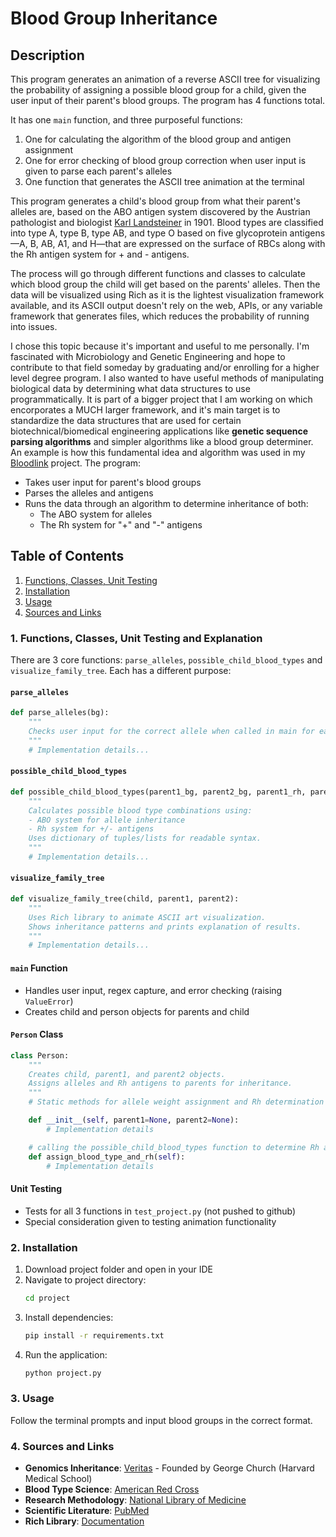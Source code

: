 # Blood Group Inheritance

## Description

This program generates an animation of a reverse ASCII tree for visualizing the probability of assigning a possible blood group for a child, given the user input of their parent's blood groups. The program has 4 functions total.

It has one `main` function, and three purposeful functions:
1. One for calculating the algorithm of the blood group and antigen assignment
2. One for error checking of blood group correction when user input is given to parse each parent's alleles
3. One function that generates the ASCII tree animation at the terminal

This program generates a child's blood group from what their parent's alleles are, based on the ABO antigen system discovered by the Austrian pathologist and biologist <ins>Karl Landsteiner</ins> in 1901. Blood types are classified into type A, type B, type AB, and type O based on five glycoprotein antigens—A, B, AB, A1, and H—that are expressed on the surface of RBCs along with the Rh antigen system for + and - antigens.

The process will go through different functions and classes to calculate which blood group the child will get based on the parents' alleles. Then the data will be visualized using Rich as it is the lightest visualization framework available, and its ASCII output doesn't rely on the web, APIs, or any variable framework that generates files, which reduces the probability of running into issues.

I chose this topic because it's important and useful to me personally. I'm fascinated with Microbiology and Genetic Engineering and hope to contribute to that field someday by graduating and/or enrolling for a higher level degree program. I also wanted to have useful methods of manipulating biological data by determining what data structures to use programmatically. It is part of a bigger project that I am working on which encorporates a MUCH larger framework, and it's main target is to standardize the data structures that are used for certain biotechnical/biomedical engineering applications like **genetic sequence parsing algorithms** and simpler algorithms like a blood group determiner. An example is how this fundamental idea and algorithm was used in my [Bloodlink](https://github.com/Hdave00/bloodlink) project.
The program:
- Takes user input for parent's blood groups
- Parses the alleles and antigens
- Runs the data through an algorithm to determine inheritance of both:
  - The ABO system for alleles
  - The Rh system for "+" and "-" antigens

## Table of Contents

1. [Functions, Classes, Unit Testing](#1-functions-classes-unit-testing-and-explanation)
2. [Installation](#2-installation)
3. [Usage](#3-usage)
4. [Sources and Links](#4-sources-and-links)

### 1. Functions, Classes, Unit Testing and Explanation

There are 3 core functions: `parse_alleles`, `possible_child_blood_types` and `visualize_family_tree`. Each has a different purpose:

#### `parse_alleles`
```python
def parse_alleles(bg):
    """
    Checks user input for the correct allele when called in main for each allele, AB, B, A, and O takes input of str bg as input
    """
    # Implementation details...
```

#### `possible_child_blood_types`
```python
def possible_child_blood_types(parent1_bg, parent2_bg, parent1_rh, parent2_rh):
    """
    Calculates possible blood type combinations using:
    - ABO system for allele inheritance
    - Rh system for +/- antigens
    Uses dictionary of tuples/lists for readable syntax.
    """
    # Implementation details...
```

#### `visualize_family_tree`
```python
def visualize_family_tree(child, parent1, parent2):
    """
    Uses Rich library to animate ASCII art visualization.
    Shows inheritance patterns and prints explanation of results.
    """
    # Implementation details...
```

#### `main` Function
- Handles user input, regex capture, and error checking (raising `ValueError`)
- Creates child and person objects for parents and child

#### `Person` Class
```python
class Person:
    """
    Creates child, parent1, and parent2 objects.
    Assigns alleles and Rh antigens to parents for inheritance.
    """
    # Static methods for allele weight assignment and Rh determination

    def __init__(self, parent1=None, parent2=None):
        # Implementation details

    # calling the possible_child_blood_types function to determine Rh and alleles instead of doing it manually in two places
    def assign_blood_type_and_rh(self):
        # Implementation details
```

#### Unit Testing
- Tests for all 3 functions in `test_project.py` (not pushed to github)
- Special consideration given to testing animation functionality

### 2. Installation

1. Download project folder and open in your IDE
2. Navigate to project directory:
   ```bash
   cd project
   ```
3. Install dependencies:
   ```bash
   pip install -r requirements.txt
   ```
4. Run the application:
   ```bash
   python project.py
   ```

### 3. Usage

Follow the terminal prompts and input blood groups in the correct format.

### 4. Sources and Links

- **Genomics Inheritance**: [Veritas](https://www.veritasint.com/blog/en/how-blood-groups-are-inherited-and-why-its-important-that-you-know-yours/) - Founded by George Church (Harvard Medical School)
- **Blood Type Science**: [American Red Cross](https://www.redcrossblood.org/local-homepage/news/article/what-is-a-universal-blood-type-0.html)
- **Research Methodology**: [National Library of Medicine](https://pmc.ncbi.nlm.nih.gov/articles/PMC8873177/)
- **Scientific Literature**: [PubMed](https://pmc.ncbi.nlm.nih.gov/about/disclaimer/)
- **Rich Library**: [Documentation](https://rich.readthedocs.io/en/stable/index.html)